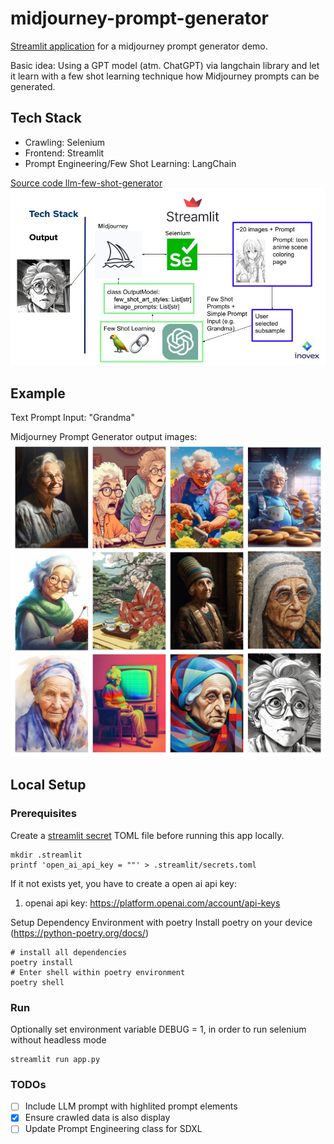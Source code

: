 # midjourney-prompt-generator
[Streamlit application](https://midjourney-prompt-generator.streamlit.app/) for a midjourney prompt generator demo. 

Basic idea: Using a GPT model (atm. ChatGPT) via langchain library and let it learn with a few shot learning technique how Midjourney prompts can be generated.

## Tech Stack
* Crawling: Selenium
* Frontend: Streamlit
* Prompt Engineering/Few Shot Learning: LangChain

[Source code llm-few-shot-generator](https://github.com/FloTeu/llm-few-shot-generator)
![alt text](assets/tech_stack.jpg "Teck Stack")



## Example
Text Prompt Input: "Grandma" 

Midjourney Prompt Generator output images:
![alt text](assets/grandmas.jpg "Grandmas")




## Local Setup

### Prerequisites
Create a [streamlit secret](https://docs.streamlit.io/streamlit-community-cloud/get-started/deploy-an-app/connect-to-data-sources/secrets-management) TOML file before running this app locally.
```console
mkdir .streamlit
printf 'open_ai_api_key = ""' > .streamlit/secrets.toml
```
If it not exists yet, you have to create a open ai api key:
1. openai api key: https://platform.openai.com/account/api-keys

Setup Dependency Environment with poetry 
Install poetry on your device (https://python-poetry.org/docs/)
```shell
# install all dependencies
poetry install
# Enter shell within poetry environment
poetry shell
```

### Run
Optionally set environment variable DEBUG = 1, in order to run selenium without headless mode
```console
streamlit run app.py
```

### TODOs
- [ ] Include LLM prompt with highlited prompt elements
- [x] Ensure crawled data is also display
- [ ] Update Prompt Engineering class for SDXL